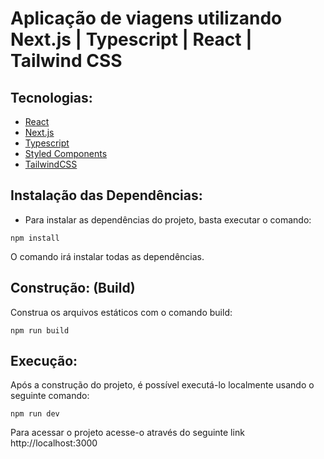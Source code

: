 # Aplicação de viagens utilizando Next.js | Typescript | React | Tailwind CSS

## Tecnologias:

- [React](https://reactjs.org)
- [Next.js](https://nextjs.org)
- [Typescript](https://https://www.typescriptlang.org)
- [Styled Components](https://styled-components.com)
- [TailwindCSS](https://tailwindcss.com)
  


## Instalação das Dependências:
- Para instalar as dependências do projeto, basta executar o comando:

```
npm install
```
O comando irá instalar todas as dependências.

## Construção: (Build)
Construa os arquivos estáticos com o comando build:
```
npm run build
```

## Execução:
Após a construção do projeto, é possível executá-lo localmente usando o seguinte comando:

```
npm run dev
```

Para acessar o projeto acesse-o através do seguinte link http://localhost:3000
